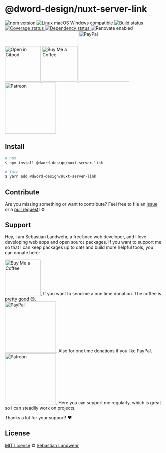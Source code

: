 <!-- TITLE/ -->
# @dword-design/nuxt-server-link
<!-- /TITLE -->

<!-- BADGES/ -->
<p>
    <a href="https://npmjs.org/package/@dword-design/nuxt-server-link">
      <img
        src="https://img.shields.io/npm/v/@dword-design/nuxt-server-link.svg"
        alt="npm version"
      >
    </a><img src="https://img.shields.io/badge/os-linux%20%7C%C2%A0macos%20%7C%C2%A0windows-blue" alt="Linux macOS Windows compatible"><a href="https://github.com/dword-design/nuxt-server-link/actions">
      <img
        src="https://github.com/dword-design/nuxt-server-link/workflows/build/badge.svg"
        alt="Build status"
      >
    </a><a href="https://codecov.io/gh/dword-design/nuxt-server-link">
      <img
        src="https://codecov.io/gh/dword-design/nuxt-server-link/branch/master/graph/badge.svg"
        alt="Coverage status"
      >
    </a><a href="https://david-dm.org/dword-design/nuxt-server-link">
      <img src="https://img.shields.io/david/dword-design/nuxt-server-link" alt="Dependency status">
    </a><img src="https://img.shields.io/badge/renovate-enabled-brightgreen" alt="Renovate enabled"><br/><a href="https://gitpod.io/#https://github.com/dword-design/nuxt-server-link">
      <img
        src="https://gitpod.io/button/open-in-gitpod.svg"
        alt="Open in Gitpod"
        width="114"
      >
    </a><a href="https://www.buymeacoffee.com/dword">
      <img
        src="https://www.buymeacoffee.com/assets/img/guidelines/download-assets-sm-2.svg"
        alt="Buy Me a Coffee"
        width="114"
      >
    </a><a href="https://paypal.me/SebastianLandwehr">
      <img
        src="https://sebastianlandwehr.com/images/paypal.svg"
        alt="PayPal"
        width="163"
      >
    </a><a href="https://www.patreon.com/dworddesign">
      <img
        src="https://sebastianlandwehr.com/images/patreon.svg"
        alt="Patreon"
        width="163"
      >
    </a>
</p>
<!-- /BADGES -->

<!-- DESCRIPTION/ -->

<!-- /DESCRIPTION -->

<!-- INSTALL/ -->
## Install

```bash
# npm
$ npm install @dword-design/nuxt-server-link

# Yarn
$ yarn add @dword-design/nuxt-server-link
```
<!-- /INSTALL -->

<!-- LICENSE/ -->
## Contribute

Are you missing something or want to contribute? Feel free to file an [issue](https://github.com/dword-design/nuxt-server-link/issues) or a [pull request](https://github.com/dword-design/nuxt-server-link/pulls)! ⚙️

## Support

Hey, I am Sebastian Landwehr, a freelance web developer, and I love developing web apps and open source packages. If you want to support me so that I can keep packages up to date and build more helpful tools, you can donate here:

<p>
  <a href="https://www.buymeacoffee.com/dword">
    <img
      src="https://www.buymeacoffee.com/assets/img/guidelines/download-assets-sm-2.svg"
      alt="Buy Me a Coffee"
      width="114"
    >
  </a>&nbsp;If you want to send me a one time donation. The coffee is pretty good 😊.<br/>
  <a href="https://paypal.me/SebastianLandwehr">
    <img
      src="https://sebastianlandwehr.com/images/paypal.svg"
      alt="PayPal"
      width="163"
    >
  </a>&nbsp;Also for one time donations if you like PayPal.<br/>
  <a href="https://www.patreon.com/dworddesign">
    <img
      src="https://sebastianlandwehr.com/images/patreon.svg"
      alt="Patreon"
      width="163"
    >
  </a>&nbsp;Here you can support me regularly, which is great so I can steadily work on projects.
</p>

Thanks a lot for your support! ❤️

## License

[MIT License](https://opensource.org/licenses/MIT) © [Sebastian Landwehr](https://sebastianlandwehr.com)
<!-- /LICENSE -->
